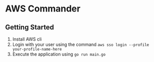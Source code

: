# AWS Commander

## Getting Started

1. Install AWS cli
1. Login with your user using the command `aws sso login --profile your-profile-name-here`
1. Execute the application using `go run main.go`